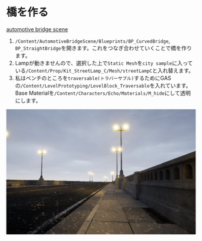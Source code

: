 # 橋を作る

[automotive bridge scene](https://www.fab.com/ja/listings/a472df9d-9179-4743-8d41-335f9ef55546)

1. `/Content/AutomotiveBridgeScene/Blueprints/BP_CurvedBridge`, `BP_StraightBridge`を開きます。これをつなぎ合わせていくことで橋を作ります。
2. Lampが動きませんので、選択した上で`Static Mesh`を`city sample`に入っている`/Content/Prop/Kit_StreetLamp_C/Mesh/streetLampC`と入れ替えます。
3. 私はベンチのところを`traversable(トラバーサブル)`するためにGASの`/Content/LevelPrototyping/LevelBlock_Traversable`を入れています。Base Materialを`/Content/Characters/Echo/Materials/M_hide`にして透明にします。

![](/img/0003.png)
